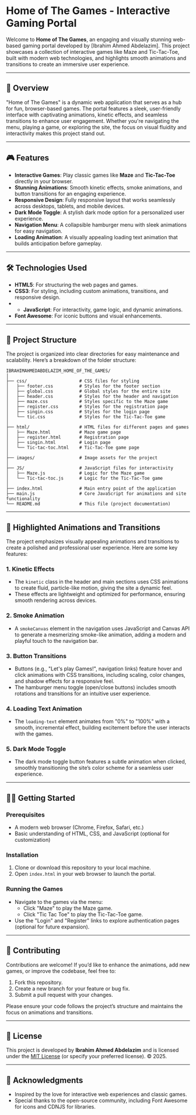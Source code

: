 # Home of The Games - Interactive Gaming Portal

Welcome to **Home of The Games**, an engaging and visually stunning web-based gaming portal developed by [Ibrahim Ahmed Abdelazim]. This project showcases a collection of interactive games like Maze and Tic-Tac-Toe, built with modern web technologies, and highlights smooth animations and transitions to create an immersive user experience.

---

## 🚀 Overview

"Home of The Games" is a dynamic web application that serves as a hub for fun, browser-based games. The portal features a sleek, user-friendly interface with captivating animations, kinetic effects, and seamless transitions to enhance user engagement. Whether you're navigating the menu, playing a game, or exploring the site, the focus on visual fluidity and interactivity makes this project stand out.

---

## 🎮 Features

- **Interactive Games**: Play classic games like **Maze** and **Tic-Tac-Toe** directly in your browser.
- **Stunning Animations**: Smooth kinetic effects, smoke animations, and button transitions for an engaging experience.
- **Responsive Design**: Fully responsive layout that works seamlessly across desktops, tablets, and mobile devices.
- **Dark Mode Toggle**: A stylish dark mode option for a personalized user experience.
- **Navigation Menu**: A collapsible hamburger menu with sleek animations for easy navigation.
- **Loading Animation**: A visually appealing loading text animation that builds anticipation before gameplay.

---

## 🛠 Technologies Used

- **HTML5**: For structuring the web pages and games.
- **CSS3**: For styling, including custom animations, transitions, and responsive design.
- - **JavaScript**: For interactivity, game logic, and dynamic animations.
- **Font Awesome**: For iconic buttons and visual enhancements.

---

## 📁 Project Structure

The project is organized into clear directories for easy maintenance and scalability. Here’s a breakdown of the folder structure:

```
IBRAHIMAHMEDABDELAZIM_HOME_OF_THE_GAMES/
│
├── css/                    # CSS files for styling
│   ├── footer.css          # Styles for the footer section
│   ├── global.css          # Global styles for the entire site
│   ├── header.css          # Styles for the header and navigation
│   ├── maze.css            # Styles specific to the Maze game
│   ├── register.css        # Styles for the registration page
│   ├── singin.css          # Styles for the login page
│   └── tic.css             # Styles for the Tic-Tac-Toe game
│
├── html/                   # HTML files for different pages and games
│   ├── Maze.html           # Maze game page
│   ├── register.html       # Registration page
│   ├── singin.html         # Login page
│   └── Tic-tac-toc.html    # Tic-Tac-Toe game page
│
├── images/                 # Image assets for the project
│
├── JS/                     # JavaScript files for interactivity
│   ├── Maze.js             # Logic for the Maze game
│   └── Tic-tac-toc.js      # Logic for the Tic-Tac-Toe game
│
├── index.html              # Main entry point of the application
├── main.js                 # Core JavaScript for animations and site functionality
└── README.md               # This file (project documentation)
```

---

## 🌟 Highlighted Animations and Transitions

The project emphasizes visually appealing animations and transitions to create a polished and professional user experience. Here are some key features:

### 1. **Kinetic Effects**
   - The `kinetic` class in the header and main sections uses CSS animations to create fluid, particle-like motion, giving the site a dynamic feel.
   - These effects are lightweight and optimized for performance, ensuring smooth rendering across devices.

### 2. **Smoke Animation**
   - A `smokeCanvas` element in the navigation uses JavaScript and Canvas API to generate a mesmerizing smoke-like animation, adding a modern and playful touch to the navigation bar.

### 3. **Button Transitions**
   - Buttons (e.g., "Let's play Games!", navigation links) feature hover and click animations with CSS transitions, including scaling, color changes, and shadow effects for a responsive feel.
   - The hamburger menu toggle (open/close buttons) includes smooth rotations and transitions for an intuitive user experience.

### 4. **Loading Text Animation**
   - The `loading-text` element animates from "0%" to "100%" with a smooth, incremental effect, building excitement before the user interacts with the games.

### 5. **Dark Mode Toggle**
   - The dark mode toggle button features a subtle animation when clicked, smoothly transitioning the site’s color scheme for a seamless user experience.

---

## 🧑‍💻 Getting Started

### Prerequisites
- A modern web browser (Chrome, Firefox, Safari, etc.)
- Basic understanding of HTML, CSS, and JavaScript (optional for customization)

### Installation
1. Clone or download this repository to your local machine.
2. Open `index.html` in your web browser to launch the portal.

### Running the Games
- Navigate to the games via the menu:
  - Click "Maze" to play the Maze game.
  - Click "Tic Tac Toe" to play the Tic-Tac-Toe game.
- Use the "Login" and "Register" links to explore authentication pages (optional for future expansion).

---

## 🤝 Contributing

Contributions are welcome! If you’d like to enhance the animations, add new games, or improve the codebase, feel free to:

1. Fork this repository.
2. Create a new branch for your feature or bug fix.
3. Submit a pull request with your changes.

Please ensure your code follows the project’s structure and maintains the focus on animations and transitions.

---

## 📜 License

This project is developed by **Ibrahim Ahmed Abdelazim** and is licensed under the [MIT License](LICENSE) (or specify your preferred license). © 2025.

---

## 🙏 Acknowledgments

- Inspired by the love for interactive web experiences and classic games.
- Special thanks to the open-source community, including Font Awesome for icons and CDNJS for libraries.
